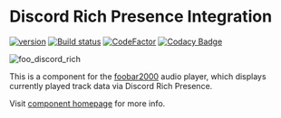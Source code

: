 # Discord Rich Presence Integration
[![version][version_badge]][changelog] [![Build status][appveyor_badge]](https://ci.appveyor.com/project/TheQwertiest/foo-discord-rich/branch/master) [![CodeFactor][codefactor_badge]](https://www.codefactor.io/repository/github/theqwertiest/foo_discord_rich/overview/master) [![Codacy Badge][codacy_badge]](https://app.codacy.com/gh/TheQwertiest/foo_discord_rich/dashboard?utm_source=gh&utm_medium=referral&utm_content=&utm_campaign=Badge_grade) 

![foo_discord_rich](https://i.imgur.com/OPLvsku.png)

This is a component for the [foobar2000](https://www.foobar2000.org) audio player, which displays currently played track data via Discord Rich Presence.

Visit [component homepage](https://theqwertiest.github.io/foo_discord_rich) for more info.

[changelog]: CHANGELOG.md
[version_badge]: https://img.shields.io/github/release/theqwertiest/foo_discord_rich.svg
[appveyor_badge]: https://ci.appveyor.com/api/projects/status/7x63mu3i6917prgk/branch/master?svg=true
[codacy_badge]: https://api.codacy.com/project/badge/Grade/319298ca5bd64a739d1e70e3e27d59ab
[codefactor_badge]: https://www.codefactor.io/repository/github/theqwertiest/foo_discord_rich/badge/master
